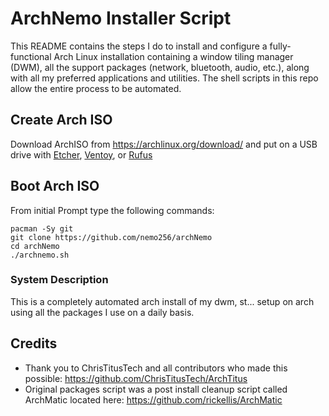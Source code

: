 # ArchNemo Installer Script

This README contains the steps I do to install and configure a fully-functional Arch Linux installation containing a window tiling manager (DWM), all the support packages (network, bluetooth, audio, etc.), along with all my preferred applications and utilities. The shell scripts in this repo allow the entire process to be automated.

## Create Arch ISO

Download ArchISO from <https://archlinux.org/download/> and put on a USB drive with [Etcher](https://www.balena.io/etcher/), [Ventoy](https://www.ventoy.net/en/index.html), or [Rufus](https://rufus.ie/en/)

## Boot Arch ISO

From initial Prompt type the following commands:

```
pacman -Sy git
git clone https://github.com/nemo256/archNemo
cd archNemo
./archnemo.sh
```

### System Description
This is a completely automated arch install of my dwm, st... setup on arch using all the packages I use on a daily basis. 

## Credits

- Thank you to ChrisTitusTech and all contributors who made this possible: https://github.com/ChrisTitusTech/ArchTitus
- Original packages script was a post install cleanup script called ArchMatic located here: https://github.com/rickellis/ArchMatic
